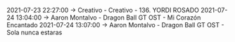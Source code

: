 2021-07-23 22:27:00 -> Creativo - Creativo - 136. YORDI ROSADO
2021-07-24 13:04:00 -> Aaron Montalvo - Dragon Ball GT OST - Mi Corazón Encantado
2021-07-24 13:07:00 -> Aaron Montalvo - Dragon Ball GT OST - Sola nunca estaras
